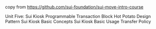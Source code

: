 copy from https://github.com/sui-foundation/sui-move-intro-course 

Unit Five: Sui Kiosk
    Programmable Transaction Block
    Hot Potato Design Pattern
    Sui Kiosk Basic Concepts
    Sui Kiosk Basic Usage
    Transfer Policy